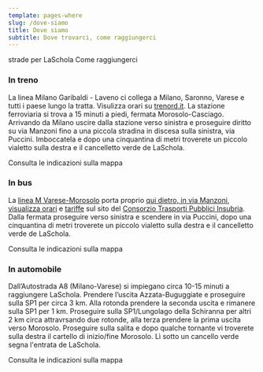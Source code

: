 ```yaml
---
template: pages-where
slug: /dove-siamo
title: Dove siamo
subtitle: Dove trovarci, come raggiungerci
---
```


<SectionTitle>strade per LaSchola</SectionTitle>
<SectionSubtitle>Come raggiungerci</SectionSubtitle>

### In treno

La linea Milano Garibaldi - Laveno ci collega a Milano, Saronno, Varese e tutti i paese lungo la tratta. Visulizza orari su [trenord.it](http://www.trenord.it/it/servizi/motore-orario.aspx). La stazione ferroviaria si trova a 15 minuti a piedi, fermata Morosolo-Casciago. Arrivando da Milano uscire dalla stazione verso sinistra e proseguire diritto su via Manzoni fino a una piccola stradina in discesa sulla sinistra, via Puccini. Imboccatela e dopo una cinquantina di metri troverete un piccolo vialetto sulla destra e il cancelletto verde de LaSchola.

<BtnLink href="https://goo.gl/maps/1w73vML7cKdSw6XF6">Consulta le indicazioni sulla mappa</BtnLink>

<Row>
<Col md={6}>

### In bus

La [linea M Varese-Morosolo](http://www.ctpi.it/upload/orariextra/Linea%20M%20Morosolo.pdf) porta proprio [qui dietro, in via Manzoni](https://goo.gl/maps/BPbULNYFkW37s7bh7), [visualizza orari](http://www.ctpi.it/servizi-urbani/scarica-orari-e-mappa) e [tariffe](http://www.ctpi.it/servizi-urbani/tariffe-area-urbana-varese) sul sito del [Consorzio Trasporti Pubblici Insubria](http://www.ctpi.it). Dalla fermata proseguire verso sinistra e scendere in via Puccini, dopo una cinquantina di metri troverete un piccolo vialetto sulla destra e il cancelletto verde de LaSchola.

<BtnLink href="https://goo.gl/maps/JqEnXfSErmjZCexD7">Consulta le indicazioni sulla mappa</BtnLink>

</Col>
<Col md={6}>

### In automobile

Dall’Autostrada A8 (Milano-Varese) si impiegano circa 10-15 minuti a raggiungere LaSchola. Prendere l’uscita Azzata-Buguggiate e proseguire sulla SP1 per circa 3 km. Alla rotonda prendere la seconda uscita e rimanere sulla SP1 per 1 km. Proseguire sulla SP1/Lungolago della Schiranna per altri 2 km circa attravrsando due rotonde, alla terza prendere la prima uscita verso Morosolo. Proseguire sulla salita e dopo qualche tornante vi troverete sulla destra il cartello di inizio/fine Morosolo. Lì sotto un cancello verde segna l'entrata de LaSchola.

<BtnLink href="https://goo.gl/maps/XdDp3Ew9UWh4fL8c7">Consulta le indicazioni sulla mappa</BtnLink>

</Col>
</Row>

<ContactForm id="contattaci" phoneable title="" subtitle="Scrivici se vuoi venire a trovarci... o se non trovi la strada"></ContactForm>
